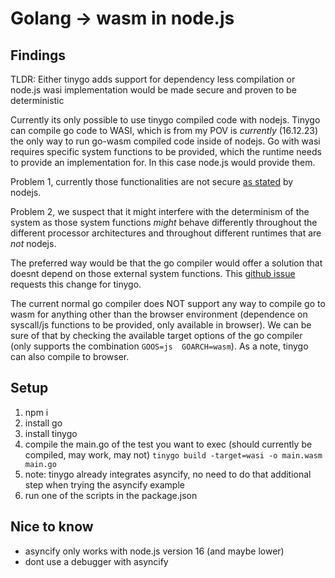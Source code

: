 # Golang -> wasm in node.js

## Findings

TLDR: Either tinygo adds support for dependency less compilation or node.js wasi implementation would be made secure and proven to be deterministic

Currently its only possible to use tinygo compiled code with nodejs. Tinygo can compile go code to WASI, which is from my POV is *currently* (16.12.23) the only way to run go-wasm compiled code inside of nodejs. Go with wasi requires specific system functions to be provided, which the runtime needs to provide an implementation for. In this case node.js would provide them. 

Problem 1, currently those functionalities are not secure [as stated](https://github.com/nodejs/node/blob/main/doc/api/wasi.md#security) by nodejs.

Problem 2, we suspect that it might interfere with the determinism of the system as those system functions *might* behave differently throughout the different processor architectures and throughout different runtimes that are *not* nodejs. 

The preferred way would be that the go compiler would offer a solution that doesnt depend on those external system functions. This [github issue](https://github.com/tinygo-org/tinygo/issues/3068) requests this change for tinygo.

The current normal go compiler does NOT support any way to compile go to wasm for anything other than the browser environment (dependence on syscall/js functions to be provided, only available in browser). We can be sure of that by checking the available target options of the go compiler (only supports the combination `GOOS=js  GOARCH=wasm`). As a note, tinygo can also compile to browser. 

## Setup

1. npm i
1. install go
1. install tinygo
1. compile the main.go of the test you want to exec (should currently be compiled, may work, may not)
`tinygo build -target=wasi -o main.wasm main.go`
1. note: tinygo already integrates asyncify, no need to do that additional step when trying the asyncify example
1. run one of the scripts in the package.json

## Nice to know

- asyncify only works with node.js version 16 (and maybe lower)
- dont use a debugger with asyncify

